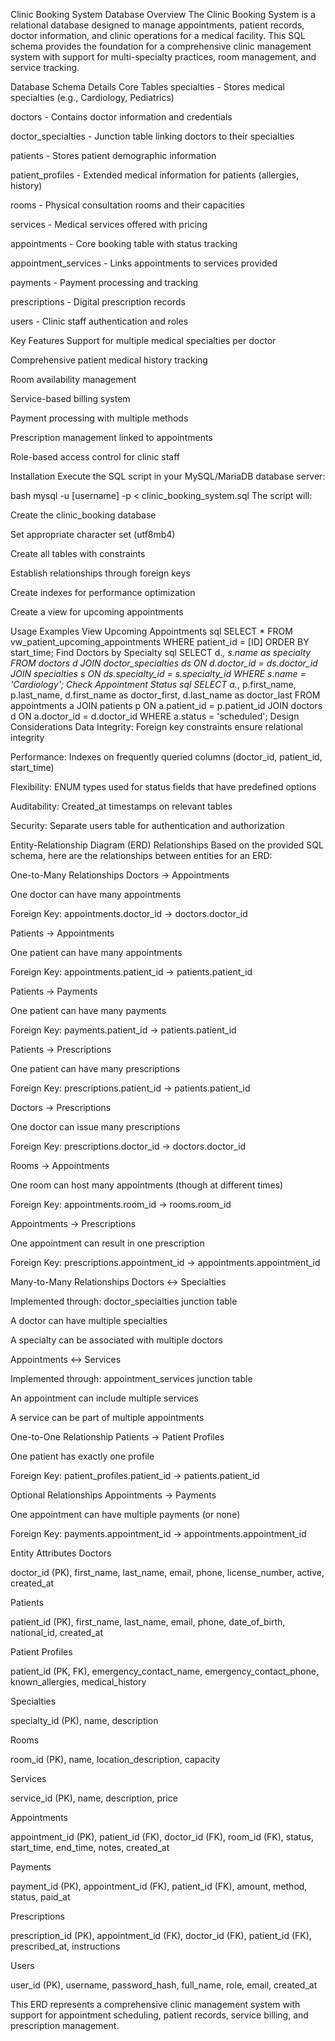 Clinic Booking System Database
Overview
The Clinic Booking System is a relational database designed to manage appointments, patient records, doctor information, and clinic operations for a medical facility. This SQL schema provides the foundation for a comprehensive clinic management system with support for multi-specialty practices, room management, and service tracking.

Database Schema Details
Core Tables
specialties - Stores medical specialties (e.g., Cardiology, Pediatrics)

doctors - Contains doctor information and credentials

doctor_specialties - Junction table linking doctors to their specialties

patients - Stores patient demographic information

patient_profiles - Extended medical information for patients (allergies, history)

rooms - Physical consultation rooms and their capacities

services - Medical services offered with pricing

appointments - Core booking table with status tracking

appointment_services - Links appointments to services provided

payments - Payment processing and tracking

prescriptions - Digital prescription records

users - Clinic staff authentication and roles

Key Features
Support for multiple medical specialties per doctor

Comprehensive patient medical history tracking

Room availability management

Service-based billing system

Payment processing with multiple methods

Prescription management linked to appointments

Role-based access control for clinic staff

Installation
Execute the SQL script in your MySQL/MariaDB database server:

bash
mysql -u [username] -p < clinic_booking_system.sql
The script will:

Create the clinic_booking database

Set appropriate character set (utf8mb4)

Create all tables with constraints

Establish relationships through foreign keys

Create indexes for performance optimization

Create a view for upcoming appointments

Usage Examples
View Upcoming Appointments
sql
SELECT * FROM vw_patient_upcoming_appointments 
WHERE patient_id = [ID] 
ORDER BY start_time;
Find Doctors by Specialty
sql
SELECT d.*, s.name as specialty
FROM doctors d
JOIN doctor_specialties ds ON d.doctor_id = ds.doctor_id
JOIN specialties s ON ds.specialty_id = s.specialty_id
WHERE s.name = 'Cardiology';
Check Appointment Status
sql
SELECT a.*, p.first_name, p.last_name, d.first_name as doctor_first, d.last_name as doctor_last
FROM appointments a
JOIN patients p ON a.patient_id = p.patient_id
JOIN doctors d ON a.doctor_id = d.doctor_id
WHERE a.status = 'scheduled';
Design Considerations
Data Integrity: Foreign key constraints ensure relational integrity

Performance: Indexes on frequently queried columns (doctor_id, patient_id, start_time)

Flexibility: ENUM types used for status fields that have predefined options

Auditability: Created_at timestamps on relevant tables

Security: Separate users table for authentication and authorization

Entity-Relationship Diagram (ERD) Relationships
Based on the provided SQL schema, here are the relationships between entities for an ERD:

One-to-Many Relationships
Doctors → Appointments

One doctor can have many appointments

Foreign Key: appointments.doctor_id → doctors.doctor_id

Patients → Appointments

One patient can have many appointments

Foreign Key: appointments.patient_id → patients.patient_id

Patients → Payments

One patient can have many payments

Foreign Key: payments.patient_id → patients.patient_id

Patients → Prescriptions

One patient can have many prescriptions

Foreign Key: prescriptions.patient_id → patients.patient_id

Doctors → Prescriptions

One doctor can issue many prescriptions

Foreign Key: prescriptions.doctor_id → doctors.doctor_id

Rooms → Appointments

One room can host many appointments (though at different times)

Foreign Key: appointments.room_id → rooms.room_id

Appointments → Prescriptions

One appointment can result in one prescription

Foreign Key: prescriptions.appointment_id → appointments.appointment_id

Many-to-Many Relationships
Doctors ↔ Specialties

Implemented through: doctor_specialties junction table

A doctor can have multiple specialties

A specialty can be associated with multiple doctors

Appointments ↔ Services

Implemented through: appointment_services junction table

An appointment can include multiple services

A service can be part of multiple appointments

One-to-One Relationship
Patients → Patient Profiles

One patient has exactly one profile

Foreign Key: patient_profiles.patient_id → patients.patient_id

Optional Relationships
Appointments → Payments

One appointment can have multiple payments (or none)

Foreign Key: payments.appointment_id → appointments.appointment_id

Entity Attributes
Doctors

doctor_id (PK), first_name, last_name, email, phone, license_number, active, created_at

Patients

patient_id (PK), first_name, last_name, email, phone, date_of_birth, national_id, created_at

Patient Profiles

patient_id (PK, FK), emergency_contact_name, emergency_contact_phone, known_allergies, medical_history

Specialties

specialty_id (PK), name, description

Rooms

room_id (PK), name, location_description, capacity

Services

service_id (PK), name, description, price

Appointments

appointment_id (PK), patient_id (FK), doctor_id (FK), room_id (FK), status, start_time, end_time, notes, created_at

Payments

payment_id (PK), appointment_id (FK), patient_id (FK), amount, method, status, paid_at

Prescriptions

prescription_id (PK), appointment_id (FK), doctor_id (FK), patient_id (FK), prescribed_at, instructions

Users

user_id (PK), username, password_hash, full_name, role, email, created_at

This ERD represents a comprehensive clinic management system with support for appointment scheduling, patient records, service billing, and prescription management.
